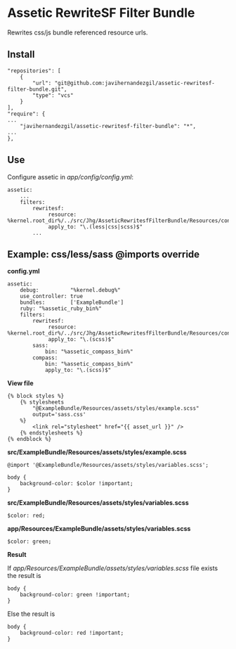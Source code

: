 Assetic RewriteSF Filter Bundle
===============================

Rewrites css/js bundle referenced resource urls.

## Install

    "repositories": [
        {
            "url": "git@github.com:javihernandezgil/assetic-rewritesf-filter-bundle.git",
            "type": "vcs"
        }
    ],
    "require": {
	...
        "javihernandezgil/assetic-rewritesf-filter-bundle": "*",
	...
    },

## Use

Configure assetic in *app/config/config.yml*:

	assetic:
	    ...
	    filters:
	        rewritesf: 
	             resource: %kernel.root_dir%/../src/Jhg/AsseticRewritesfFilterBundle/Resources/config/rewritesf.xml
	             apply_to: "\.(less|css|scss)$"
	        ...

## Example: css/less/sass @imports override

**config.yml**
    
    assetic:
        debug:          "%kernel.debug%"
        use_controller: true
        bundles:        ['ExampleBundle']
        ruby: "%assetic_ruby_bin%"
        filters:
            rewritesf: 
                 resource: %kernel.root_dir%/../src/Jhg/AsseticRewritesfFilterBundle/Resources/config/rewritesf.xml
                 apply_to: "\.(scss)$"
            sass:
                bin: "%assetic_compass_bin%"
            compass:
                bin: "%assetic_compass_bin%"
                apply_to: "\.(scss)$"

**View file**

    {% block styles %}
        {% stylesheets 
            "@ExampleBundle/Resources/assets/styles/example.scss"
            output='sass.css'
        %}
            <link rel="stylesheet" href="{{ asset_url }}" />
        {% endstylesheets %}
    {% endblock %}

**src/ExampleBundle/Resources/assets/styles/example.scss**

    @import '@ExampleBundle/Resources/assets/styles/variables.scss';

    body {
        background-color: $color !important;
    }

**src/ExampleBundle/Resources/assets/styles/variables.scss**

    $color: red;

**app/Resources/ExampleBundle/assets/styles/variables.scss**

    $color: green;

**Result**

If *app/Resources/ExampleBundle/assets/styles/variables.scss* file exists the result is 

    body {
        background-color: green !important;
    }

Else the result is 

    body {
        background-color: red !important;
    }
